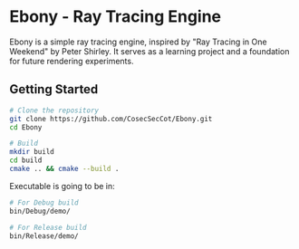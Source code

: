 # Ebony - Ray Tracing Engine

Ebony is a simple ray tracing engine, inspired by "Ray Tracing in One Weekend"
by Peter Shirley. It serves as a learning project and a foundation for future
rendering experiments.

## Getting Started

```sh
# Clone the repository
git clone https://github.com/CosecSecCot/Ebony.git
cd Ebony

# Build
mkdir build
cd build
cmake .. && cmake --build .
```

Executable is going to be in:

```sh
# For Debug build
bin/Debug/demo/

# For Release build
bin/Release/demo/
```
